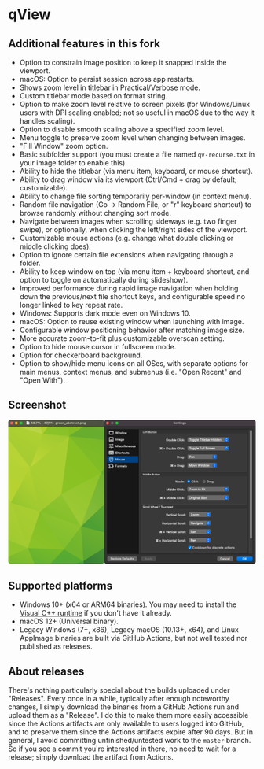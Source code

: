 # qView
## Additional features in this fork
* Option to constrain image position to keep it snapped inside the viewport.
* macOS: Option to persist session across app restarts.
* Shows zoom level in titlebar in Practical/Verbose mode.
* Custom titlebar mode based on format string.
* Option to make zoom level relative to screen pixels (for Windows/Linux users with DPI scaling enabled; not so useful in macOS due to the way it handles scaling).
* Option to disable smooth scaling above a specified zoom level.
* Menu toggle to preserve zoom level when changing between images.
* "Fill Window" zoom option.
* Basic subfolder support (you must create a file named `qv-recurse.txt` in your image folder to enable this).
* Ability to hide the titlebar (via menu item, keyboard, or mouse shortcut).
* Ability to drag window via its viewport (Ctrl/Cmd + drag by default; customizable).
* Ability to change file sorting temporarily per-window (in context menu).
* Random file navigation (Go -> Random File, or "r" keyboard shortcut) to browse randomly without changing sort mode.
* Navigate between images when scrolling sideways (e.g. two finger swipe), or optionally, when clicking the left/right sides of the viewport.
* Customizable mouse actions (e.g. change what double clicking or middle clicking does).
* Option to ignore certain file extensions when navigating through a folder.
* Ability to keep window on top (via menu item + keyboard shortcut, and option to toggle on automatically during slideshow).
* Improved performance during rapid image navigation when holding down the previous/next file shortcut keys, and configurable speed no longer linked to key repeat rate.
* Windows: Supports dark mode even on Windows 10.
* macOS: Option to reuse existing window when launching with image.
* Configurable window positioning behavior after matching image size.
* More accurate zoom-to-fit plus customizable overscan setting.
* Option to hide mouse cursor in fullscreen mode.
* Option for checkerboard background.
* Option to show/hide menu icons on all OSes, with separate options for main menus, context menus, and submenus (i.e. "Open Recent" and "Open With").
## Screenshot
![screenshot](docs/screenshot.png)
## Supported platforms
* Windows 10+ (x64 or ARM64 binaries). You may need to install the [Visual C++ runtime](https://aka.ms/vs/17/release/vc_redist.x64.exe) if you don't have it already.
* macOS 12+ (Universal binary).
* Legacy Windows (7+, x86), Legacy macOS (10.13+, x64), and Linux AppImage binaries are built via GitHub Actions, but not well tested nor published as releases.
## About releases
There's nothing particularly special about the builds uploaded under "Releases". Every once in a while, typically after enough noteworthy changes, I simply download the binaries from a GitHub Actions run and upload them as a "Release". I do this to make them more easily accessible since the Actions artifacts are only available to users logged into GitHub, and to preserve them since the Actions artifacts expire after 90 days. But in general, I avoid committing unfinished/untested work to the `master` branch. So if you see a commit you're interested in there, no need to wait for a release; simply download the artifact from Actions.
